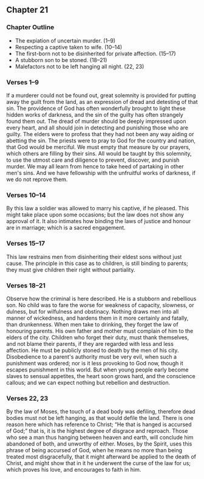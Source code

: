 ## Chapter 21

### Chapter Outline

- The expiation of uncertain murder. (1–9)
- Respecting a captive taken to wife. (10–14)
- The first-born not to be disinherited for private affection. (15–17)
- A stubborn son to be stoned. (18–21)
- Malefactors not to be left hanging all night. (22, 23)

### Verses 1–9

If a murderer could not be found out, great solemnity is provided for putting away the guilt from the land, as an expression of dread and detesting of that sin. The providence of God has often wonderfully brought to light these hidden works of darkness, and the sin of the guilty has often strangely found them out. The dread of murder should be deeply impressed upon every heart, and all should join in detecting and punishing those who are guilty. The elders were to profess that they had not been any way aiding or abetting the sin. The priests were to pray to God for the country and nation, that God would be merciful. We must empty that measure by our prayers, which others are filling by their sins. All would be taught by this solemnity, to use the utmost care and diligence to prevent, discover, and punish murder. We may all learn from hence to take heed of partaking in other men's sins. And we have fellowship with the unfruitful works of darkness, if we do not reprove them.

### Verses 10–14

By this law a soldier was allowed to marry his captive, if he pleased. This might take place upon some occasions; but the law does not show any approval of it. It also intimates how binding the laws of justice and honour are in marriage; which is a sacred engagement.

### Verses 15–17

This law restrains men from disinheriting their eldest sons without just cause. The principle in this case as to children, is still binding to parents; they must give children their right without partiality.

### Verses 18–21

Observe how the criminal is here described. He is a stubborn and rebellious son. No child was to fare the worse for weakness of capacity, slowness, or dulness, but for wilfulness and obstinacy. Nothing draws men into all manner of wickedness, and hardens them in it more certainly and fatally, than drunkenness. When men take to drinking, they forget the law of honouring parents. His own father and mother must complain of him to the elders of the city. Children who forget their duty, must thank themselves, and not blame their parents, if they are regarded with less and less affection. He must be publicly stoned to death by the men of his city. Disobedience to a parent's authority must be very evil, when such a punishment was ordered; nor is it less provoking to God now, though it escapes punishment in this world. But when young people early become slaves to sensual appetites, the heart soon grows hard, and the conscience callous; and we can expect nothing but rebellion and destruction.

### Verses 22, 23

By the law of Moses, the touch of a dead body was defiling, therefore dead bodies must not be left hanging, as that would defile the land. There is one reason here which has reference to Christ; “He that is hanged is accursed of God;” that is, it is the highest degree of disgrace and reproach. Those who see a man thus hanging between heaven and earth, will conclude him abandoned of both, and unworthy of either. Moses, by the Spirit, uses this phrase of being accursed of God, when he means no more than being treated most disgracefully, that it might afterward be applied to the death of Christ, and might show that in it he underwent the curse of the law for us; which proves his love, and encourages to faith in him.

